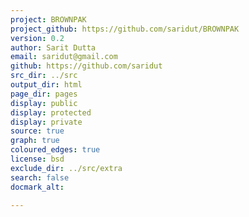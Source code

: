 ```yaml
---
project: BROWNPAK
project_github: https://github.com/saridut/BROWNPAK
version: 0.2
author: Sarit Dutta
email: saridut@gmail.com
github: https://github.com/saridut
src_dir: ../src
output_dir: html
page_dir: pages
display: public
display: protected
display: private
source: true
graph: true
coloured_edges: true
license: bsd
exclude_dir: ../src/extra
search: false
docmark_alt:

---
```

